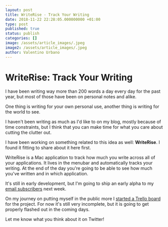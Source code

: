 ```yaml
---
layout: post
title: WriteRise - Track Your Writing
date: 2018-11-22 22:28:05.000000000 +01:00
type: post
published: true
status: publish
categories: []
image: /assets/article_images/.jpeg
image2: /assets/article_images/.jpeg
author: Valentino Urbano
---
```


# WriteRise: Track Your Writing

I have been writing way more than 200 words a day every day for the past year, but most of those have been on personal notes and alike.

One thing is writing for your own personal use, another thing is writing for the world to see.

I haven't been writing as much as I'd like to on my blog, mostly because of time constraints, but I think that you can make time for what you care about cutting the clutter out.

I have been working on something related to this idea as well: **WriteRise**. I found it fitting to share about it here first.

WriteRise is a Mac application to track how much you write across all of your applications. It lives in the menubar and automatically tracks your writing. At the end of the day you're going to be able to see how much you've written and in which application.

It's still in early development, but I'm going to ship an early alpha to my [email subscribers][1] next week.

On my journey on putting myself in the public more I [started a Trello board][2] for the project. For now it's still very incomplete, but it is going to get properly flashed out in the coming days.

Let me know what you think about it on Twitter!

[1]: http://www.valentinourbano.com/newsletter
[2]: https://trello.com/b/ojqeBpTf/writerise
